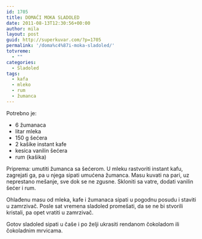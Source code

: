 ```yaml
---
id: 1705
title: DOMAĆI MOKA SLADOLED
date: 2011-08-13T12:30:56+00:00
author: mila
layout: post
guid: http://superkuvar.com/?p=1705
permalink: '/doma%c4%87i-moka-sladoled/'
totvreme:
  - ""
categories:
  - Sladoled
tags:
  - kafa
  - mleko
  - rum
  - žumanca
---
```

Potrebno je:

  * 6 žumanaca
  * litar mleka
  * 150 g šećera
  * 2 kašike instant kafe
  * kesica vanilin šećera
  * rum (kašika)

Priprema: umutiti žumanca sa šećerom. U mleku rastvoriti instant kafu, zagrejati ga, pa u njega sipati umućena žumanca. Masu kuvati na pari, uz neprestano mešanje, sve dok se ne zgusne. Skloniti sa vatre, dodati vanilin šećer i rum.

Ohlađenu masu od mleka, kafe i žumanaca sipati u pogodnu posudu i staviti u zamrzivač. Posle sat vremena sladoled promešati, da se ne bi stvorili kristali, pa opet vratiti u zamrzivač.

Gotov sladoled sipati u čaše i po želji ukrasiti rendanom čokoladom ili čokoladnim mrvicama.